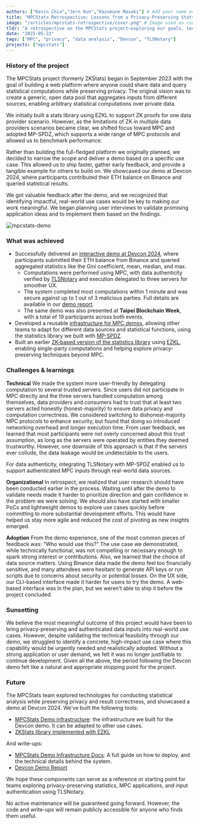 ```yaml
---
authors: ["Kevin Chia","Jern Kun","Kazumune Masaki"] # Add your name or multiple authors in an array
title: "MPCStats Retrospective: Lessons from a Privacy-Preserving Stats Platform" # The title of your article
image: "/articles/mpcstats-retrospective/cover.png" # Image used as cover,  Keep in mind the image size, where possible use .webp format, possibly images less then 200/300kb
tldr: "A retrospective on the MPCStats project—exploring our goals, technical challenges, demo at Devcon 2024, and the decision to sunset the platform."
date: "2025-05-23"
tags: ["MPC", "privacy", "data analysis", "Devcon", "TLSNotary"]
projects: ["mpcstats"]
---
```


### History of the project

The MPCStats project (formerly ZKStats) began in September 2023 with the goal of building a web platform where anyone could share data and query statistical computations while preserving privacy. The original vision was to create a generic, open data pool that aggregates inputs from different sources, enabling arbitrary statistical computations over private data.

We initially built a stats library using EZKL to support ZK proofs for one data provider scenario. However, as the limitations of ZK in multiple data providers scenarios became clear, we shifted focus toward MPC and adopted MP-SPDZ, which supports a wide range of MPC protocols and allowed us to benchmark performance.

Rather than building the full-fledged platform we originally planned, we decided to narrow the scope and deliver a demo based on a specific use case. This allowed us to ship faster, gather early feedback, and provide a tangible example for others to build on. We showcased our demo at Devcon 2024, where participants contributed their ETH balance on Binance and queried statistical results.

We got valuable feedback after the demo, and we recognized that identifying impactful, real-world use cases would be key to making our work meaningful. We began planning user interviews to validate promising application ideas and to implement them based on the findings.

![mpcstats-demo](/articles/mpcstats-retrospective/mpcstats-demo.png)


### What was achieved

- Successfully delivered an [interactive demo at Devcon 2024](https://www.youtube.com/watch?v=wCp7Zsjou7w), where participants submitted their ETH balance from Binance and queried aggregated statistics like the Gini coefficient, mean, median, and max.
    - Computations were performed using MPC, with data authenticity verified by [TLSNotary](https://tlsnotary.org/) and execution delegated to three servers for smoother UX.
    - The system completed most computations within 1 minute and was secure against up to 1 out of 3 malicious parties. Full details are available in our [demo report](https://www.notion.so/3055bb69afd24d60bf8ee8d4fa5f774c?pvs=21).
    - The same demo was also presented at **Taipei Blockchain Week**, with a total of 19 participants across both events.
- Developed a reusable [infrastructure for MPC demos](https://github.com/MPCStats/mpc-demo-infra), allowing other teams to adapt for different data sources and statistical functions, using the statistics library we built with [MP-SPDZ](https://github.com/data61/MP-SPDZ).
- Built an earlier [ZK-based version of the statistics library](https://github.com/MPCStats/zk-stats-lib) using [EZKL](https://github.com/zkonduit/ezkl), enabling single-party computations and helping explore privacy-preserving techniques beyond MPC.

### Challenges & learnings

**Technical**
We made the system more user-friendly by delegating computation to several trusted servers. Since users did not participate in MPC directly and the three servers handled computation among themselves, data providers and consumers had to trust that at least two servers acted honestly (honest-majority) to ensure data privacy and computation correctness. We considered switching to dishonest-majority MPC protocols to enhance security, but found that doing so introduced networking overhead and longer execution time.
From user feedback, we learned that most participants were not overly concerned about this trust assumption, as long as the servers were operated by entities they deemed trustworthy. However, one downside of this approach is that if the servers ever collude, the data leakage would be undetectable to the users.

For data authenticity, integrating TLSNotary with MP-SPDZ enabled us to support authenticated MPC inputs through real-world data sources.

**Organizational**
In retrospect, we realized that user research should have been conducted earlier in the process. Waiting until after the demo to validate needs made it harder to prioritize direction and gain confidence in the problem we were solving.
We should also have started with smaller PoCs and lightweight demos to explore use cases quickly before committing to more substantial development efforts. This would have helped us stay more agile and reduced the cost of pivoting as new insights emerged.

**Adoption**
From the demo experience, one of the most common pieces of feedback was: “Who would use this?” The use case we demonstrated, while technically functional, was not compelling or necessary enough to spark strong interest or contributions.
Also, we learned that the choice of data source matters. Using Binance data made the demo feel too financially sensitive, and many attendees were hesitant to generate API keys or run scripts due to concerns about security or potential losses. On the UX side, our CLI-based interface made it harder for users to try the demo. A web-based interface was in the plan, but we weren’t able to ship it before the project concluded.

### Sunsetting

We believe the most meaningful outcome of this project would have been to bring privacy-preserving and authenticated data inputs into real-world use cases. However, despite validating the technical feasibility through our demo, we struggled to identify a concrete, high-impact use case where this capability would be urgently needed and realistically adopted. Without a strong application or user demand, we felt it was no longer justifiable to continue development. Given all the above, the period following the Devcon demo felt like a natural and appropriate stopping point for the project.

### Future

The MPCStats team explored technologies for conducting statistical analysis while preserving privacy and result correctness, and showcased a demo at Devcon 2024. We've built the following tools:

- [MPCStats Demo infrastructure](https://github.com/MPCStats/mpc-demo-infra): the infrastructure we built for the Devcon demo. It can be adapted to other use cases.
- [ZKStats library implemented with EZKL](https://github.com/MPCStats/zk-stats-lib)

And write-ups:

- [MPCStats Demo Infrastructure Docs](https://mpcstats.github.io/docs/): A full guide on how to deploy, and the technical details behind the system.
- [Devcon Demo Report](https://www.notion.so/3055bb69afd24d60bf8ee8d4fa5f774c?pvs=21)

We hope these components can serve as a reference or starting point for teams exploring privacy-preserving statistics, MPC applications, and input authentication using TLSNotary.

No active maintenance will be guaranteed going forward. However, the code and write-ups will remain publicly accessible for anyone who finds them useful.